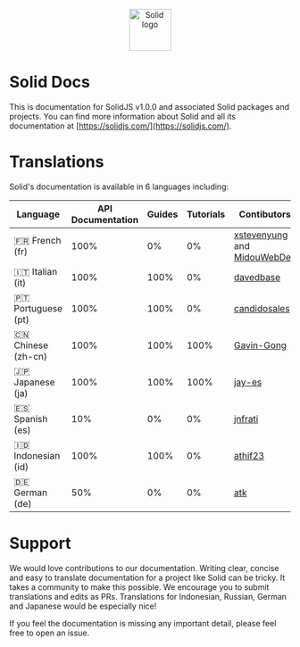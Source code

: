<p align="center">
  <img width="75px" src="https://github.com/solidjs/solid-site/raw/master/src/assets/logo.png" alt="Solid logo">
</p>

# Solid Docs

This is documentation for SolidJS v1.0.0 and associated Solid packages and projects. You can find more information about Solid and all its documentation at [https://solidjs.com/](https://solidjs.com/).

# Translations

Solid's documentation is available in 6 languages including:

| Language            | API Documentation | Guides | Tutorials | Contibutors                                                                                     |
|---------------------|-------------------|--------|-----------|-------------------------------------------------------------------------------------------------|
| 🇫🇷  French (fr)     | 100%              | 0%     | 0%        | [xstevenyung](https://github.com/xstevenyung) and [MidouWebDev](https://github.com/midouwebdev) |
| 🇮🇹  Italian (it)    | 100%              | 100%   | 0%        | [davedbase](https://github.com/davedbase)                                                       |
| 🇵🇹  Portuguese (pt) | 100%              | 100%   | 0%        | [candidosales](https://github.com/candidosales)                                                 |
| 🇨🇳  Chinese (zh-cn) | 100%              | 100%   | 100%      | [Gavin-Gong](https://github.com/Gavin-Gong)                                                     |
| 🇯🇵  Japanese (ja)   | 100%              | 100%   | 100%      | [jay-es](https://github.com/jay-es)                                                             |
| 🇪🇸  Spanish (es)    | 10%               | 0%     | 0%        | [jnfrati](https://github.com/jnfrati)                                                           |
| 🇮🇩  Indonesian (id) | 100%              | 100%   | 0%        | [athif23](https://github.com/athif23)                                                           |
| 🇩🇪  German (de)     | 50%               | 0%     | 0%        | [atk](https://github.com/atk)                                                                   |

# Support

We would love contributions to our documentation. Writing clear, concise and easy to translate documentation for a project like Solid can be tricky. It takes a community to make this possible. We encourage you to submit translations and edits as PRs. Translations for Indonesian, Russian, German and Japanese would be especially nice!

If you feel the documentation is missing any important detail, please feel free to open an issue.
